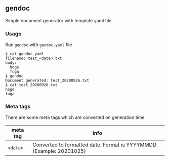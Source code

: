 ## gendoc

Simple document generator with template yaml file

### Usage

Run `gendoc` with `gendoc.yaml` file

```
$ cat gendoc.yaml
filename: test_<date>.txt
body: |
  hoge
  fuga
$ gendoc
Document generated: test_20200926.txt
$ cat test_20200926.txt
hoge
fuga
```

### Meta tags

There are some meta tags which are converted on generation time

| meta tag | info |
| --- | --- |
| `<date>` | Converted to formatted date. Format is YYYYMMDD. (Example: 20201025) |
